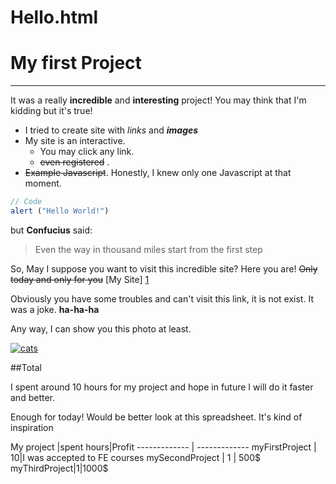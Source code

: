 # Hello.html

# My first Project 
---------

It was a really **incredible** and **interesting** project! You may think that I'm kidding but it's true!

- I tried to create site with _links_ and ***images***
- My site is an interactive. 
  - You may click any link. 
  - ~~even registered~~ .
 - ~~Example Javascript~~. Honestly, I knew only one Javascript at that moment.
```javascript
// Code 
alert ("Hello World!")
``` 
but **Confucius** said: 
> Even the way in thousand miles start from the first step

So, May I suppose you want to visit this incredible site? Here you are! ~~Only today and only for you~~ [My Site] [1]

[1]: https://index.html

Obviously you have some troubles and can't visit this link, it is not exist. It was a joke. **ha-ha-ha** 


Any way, I can show you this photo at least. 

[![cats](//placehold.it/30x30)](https://avatars.mds.yandex.net/get-pdb/1211668/eb477093-462d-4fbd-952d-77992999c2b9/s1200) 

##Total

I spent around 10 hours for my project and hope in future I will do it faster and better.

Enough for today!  Would be  better  look at this spreadsheet. It's kind of inspiration

My project  |spent hours|Profit
------------- | -------------
myFirstProject | 10|I was accepted to FE courses
mySecondProject  | 1 | 500$
myThirdProject|1|1000$
